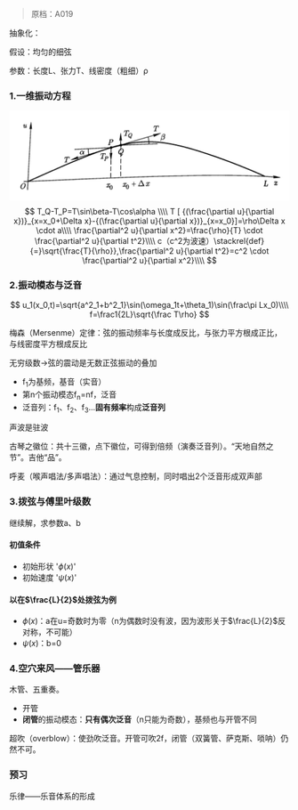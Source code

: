 > 原档：A019

抽象化：

假设：均匀的细弦

参数：长度L、张力T、线密度（粗细）ρ

### 1.一维振动方程

![](A019.jpg)
$$
T_Q-T_P=T\sin\beta-T\cos\alpha \\\\
T [ {(\frac{\partial u}{\partial x})}_{x=x_0+\Delta x}-{(\frac{\partial u}{\partial x})}_{x=x_0}]=\rho\Delta x \cdot a\\\\
\frac{\partial^2 u}{\partial x^2}=\frac{\rho}{T} \cdot \frac{\partial^2 u}{\partial t^2}\\\\
c（c^2为波速）\stackrel{def}{=}\sqrt{\frac{T}{\rho}},\frac{\partial^2 u}{\partial t^2}=c^2 \cdot \frac{\partial^2 u}{\partial x^2}\\\\
$$

### 2.振动模态与泛音

$$
u_1(x_0,t)=\sqrt{a^2_1+b^2_1}\sin(\omega_1t+\theta_1)\sin(\frac\pi Lx_0)\\\\
f=\frac1{2L}\sqrt{\frac T\rho}
$$

梅森（Mersenme）定律：弦的振动频率与长度成反比，与张力平方根成正比，与线密度平方根成反比

无穷级数→弦的震动是无数正弦振动的叠加

- f<sub>1</sub>为基频，基音（实音）
- 第n个振动模态f<sub>n</sub>=nf，泛音
- 泛音列：f<sub>1</sub>、f<sub>2</sub>、f<sub>3</sub>...**固有频率**构成**泛音列**

声波是驻波

古琴之徽位：共十三徽，点下徽位，可得到倍频（演奏泛音列）。“天地自然之节”。吉他“品”。

呼麦（喉声唱法/多声唱法）：通过气息控制，同时唱出2个泛音形成双声部

### 3.拨弦与傅里叶级数

继续解，求参数a、b

#### 初值条件

- 初始形状 '$\phi (x)$'
- 初始速度 '$\psi (x)$'

#### 以在$\frac{L}{2}$处拨弦为例

- $\phi (x)$：a在u=奇数时为零（n为偶数时没有波，因为波形关于$\frac{L}{2}$反对称，不可能）
- $\psi (x)$：b=0

### 4.空穴来风——管乐器

木管、五重奏。

- 开管
- **闭管**的振动模态：**只有偶次泛音**（n只能为奇数），基频也与开管不同

超吹（overblow）：使劲吹泛音。开管可吹2f，闭管（双簧管、萨克斯、唢呐）仍然不可。

### 预习

乐律——乐音体系的形成